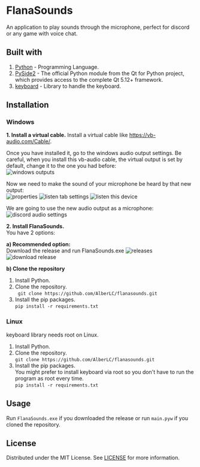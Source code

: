 # FlanaSounds
An application to play sounds through the microphone, perfect for discord or any game with voice chat.

## Built with
1. [Python](https://www.python.org/) - Programming Language.
2. [PySide2](https://pypi.org/project/PySide2/) - The official Python module from the Qt for Python project, which provides access to the complete Qt 5.12+ framework.
3. [keyboard](https://github.com/boppreh/keyboard) - Library to handle the keyboard.

## Installation
### Windows
**1. Install a virtual cable.**
  Install a virtual cable like https://vb-audio.com/Cable/.

  Once you have installed it, go to the windows audio output settings. Be careful, when you install this vb-audio cable, the virtual output is set by default, change it to the one you had before:  
  ![windows outputs](https://user-images.githubusercontent.com/37489786/113630009-84475f80-9667-11eb-8141-9de8d21f8704.png)

  Now we need to make the sound of your microphone be heard by that new output:  
  ![properties](https://user-images.githubusercontent.com/37489786/113629638-01260980-9667-11eb-853f-35a73f87e3c7.png)
  ![listen tab settings](https://user-images.githubusercontent.com/37489786/113629634-008d7300-9667-11eb-9ab4-00e62bb34e43.png)
  ![listen this device](https://user-images.githubusercontent.com/37489786/113629637-008d7300-9667-11eb-8a6e-b3a2f342ef18.png)

  We are going to use the new audio output as a microphone:  
  ![discord audio settings](https://user-images.githubusercontent.com/37489786/113629551-dd62c380-9666-11eb-89a3-e622820af162.png)

**2. Install FlanaSounds.**  
      You have 2 options:
  
  **a) Recommended option:**  
        Download the release and run FlanaSounds.exe
        ![releases](https://user-images.githubusercontent.com/37489786/113630870-e3f23a80-9668-11eb-8de4-5f9a051685b5.png)
        ![download release](https://user-images.githubusercontent.com/37489786/113630864-e0f74a00-9668-11eb-92ff-0d72df2802fd.png)
  
  **b) Clone the repository**    
  1. Install Python.
  2. Clone the repository.  
     ` git clone https://github.com/AlberLC/flanasounds.git`
  3. Install the pip packages.  
     `pip install -r requirements.txt`

### Linux
keyboard library needs root on Linux.

1. Install Python.
2. Clone the repository.  
    `git clone https://github.com/AlberLC/flanasounds.git`
3. Install the pip packages.  
   You might prefer to install keyboard via root so you don't have to run the program as root every time.  
   `pip install -r requirements.txt`

## Usage
Run `FlanaSounds.exe` if you downloaded the release or run `main.pyw` if you cloned the repository.

## License
Distributed under the MIT License. See [LICENSE](https://github.com/AlberLC/flananini/blob/main/LICENSE) for more information.

